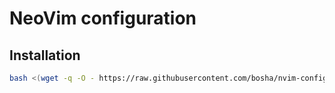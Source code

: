 # NeoVim configuration

## Installation

```bash
bash <(wget -q -O - https://raw.githubusercontent.com/bosha/nvim-config/master/install.sh)
```

